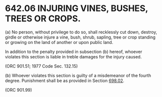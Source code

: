 642.06 INJURING VINES, BUSHES, TREES OR CROPS.
==============================================

​(a) No person, without privilege to do so, shall recklessly cut down,
destroy, girdle or otherwise injure a vine, bush, shrub, sapling, tree
or crop standing or growing on the land of another or upon public land.

In addition to the penalty provided in subsection (b) hereof, whoever
violates this section is liable in treble damages for the injury caused.

(ORC 901.51; 1977 Code Sec. 132.15)

​(b) Whoever violates this section is guilty of a misdemeanor of the
fourth degree. Punishment shall be as provided in Section
[698.02](38e2f631.html).

(ORC 901.99)
